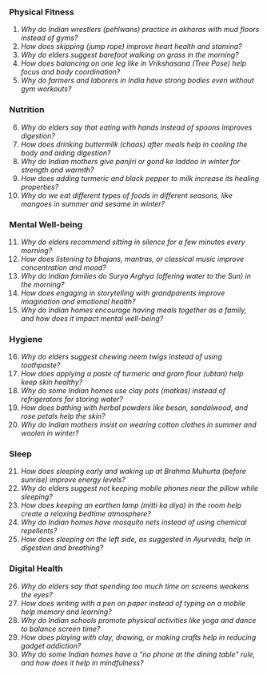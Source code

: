 ### **Physical Fitness**  
1. *Why do Indian wrestlers (pehlwans) practice in akharas with mud floors instead of gyms?*  
2. *How does skipping (jump rope) improve heart health and stamina?*  
3. *Why do elders suggest barefoot walking on grass in the morning?*  
4. *How does balancing on one leg like in Vrikshasana (Tree Pose) help focus and body coordination?*  
5. *Why do farmers and laborers in India have strong bodies even without gym workouts?*  

### **Nutrition**  
6. *Why do elders say that eating with hands instead of spoons improves digestion?*  
7. *How does drinking buttermilk (chaas) after meals help in cooling the body and aiding digestion?*  
8. *Why do Indian mothers give panjiri or gond ke laddoo in winter for strength and warmth?*  
9. *How does adding turmeric and black pepper to milk increase its healing properties?*  
10. *Why do we eat different types of foods in different seasons, like mangoes in summer and sesame in winter?*  

### **Mental Well-being**  
11. *Why do elders recommend sitting in silence for a few minutes every morning?*  
12. *How does listening to bhajans, mantras, or classical music improve concentration and mood?*  
13. *Why do Indian families do Surya Arghya (offering water to the Sun) in the morning?*  
14. *How does engaging in storytelling with grandparents improve imagination and emotional health?*  
15. *Why do Indian homes encourage having meals together as a family, and how does it impact mental well-being?*  

### **Hygiene**  
16. *Why do elders suggest chewing neem twigs instead of using toothpaste?*  
17. *How does applying a paste of turmeric and gram flour (ubtan) help keep skin healthy?*  
18. *Why do some Indian homes use clay pots (matkas) instead of refrigerators for storing water?*  
19. *How does bathing with herbal powders like besan, sandalwood, and rose petals help the skin?*  
20. *Why do Indian mothers insist on wearing cotton clothes in summer and woolen in winter?*  

### **Sleep**  
21. *How does sleeping early and waking up at Brahma Muhurta (before sunrise) improve energy levels?*  
22. *Why do elders suggest not keeping mobile phones near the pillow while sleeping?*  
23. *How does keeping an earthen lamp (mitti ka diya) in the room help create a relaxing bedtime atmosphere?*  
24. *Why do Indian homes have mosquito nets instead of using chemical repellents?*  
25. *How does sleeping on the left side, as suggested in Ayurveda, help in digestion and breathing?*  

### **Digital Health**  
26. *Why do elders say that spending too much time on screens weakens the eyes?*  
27. *How does writing with a pen on paper instead of typing on a mobile help memory and learning?*  
28. *Why do Indian schools promote physical activities like yoga and dance to balance screen time?*  
29. *How does playing with clay, drawing, or making crafts help in reducing gadget addiction?*  
30. *Why do some Indian homes have a “no phone at the dining table” rule, and how does it help in mindfulness?*
